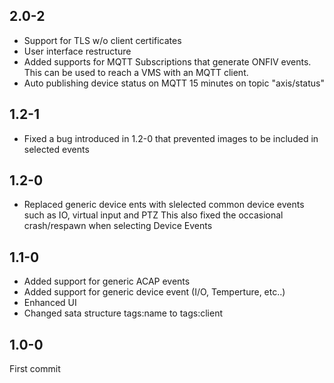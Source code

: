 ## 2.0-2
- Support for TLS w/o client certificates
- User interface restructure
- Added supports for MQTT Subscriptions that generate ONFIV events.  This can be used to reach a VMS with an MQTT client.
- Auto publishing device status on MQTT 15 minutes on topic "axis/status"

## 1.2-1
- Fixed a bug introduced in 1.2-0 that prevented images to be included in selected events

## 1.2-0
- Replaced generic device ents with slelected common device events such as IO, virtual input and PTZ
  This also fixed the occasional crash/respawn when selecting Device Events

## 1.1-0
- Added support for generic ACAP events
- Added support for generic device event (I/O, Temperture, etc..)
- Enhanced UI
- Changed sata structure tags:name to tags:client

## 1.0-0
First commit
